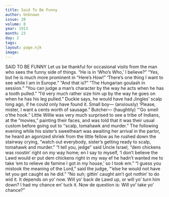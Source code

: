 ```yaml
---
title: Said To Be Funny
author: Unknown
issue: 20
volume: 8
year: 1913
month: 23
day: 2
tags:
layout: page.njk
image:
---
```

SAID TO BE FUNNY    Let us be thankful for occasional visits from the man who sees the funny side of things.    “He is in ‘Who’s Who,’ I believe?”    “Yes, but he is much more prominent in “Here’s How!”       ‘There’s one thing I want to see while I am in Europe.”    “And that is?”    “The Hungarian goulash in session.”       “You can judge a man’s character by the way he acts when he has a tooth pulled.”   “I’d very much rather size him up by the way he goes on when he has his leg pulled.”       Duckie says, he would have had Jingles’ scalp long ago, if he could only have found it.       Small boy— (anxiously) ‘Please, mister, I want a cents worth of sausage.”    Butcher— (haughtily) “‘Go smell o’the hook.”       Little Willie was very much surprised to see a tribe of Indians, at the “movies,” painting their faces, and was told that it was their usual custom before going out to ‘‘scalp, tomahawk and murder.”    The following evening while his sister’s sweetheart was awaiting her arrival in the parlor, he heard an agonized shriek from the little fellow as he rushed down the stairway crying, “watch out everybody, sister’s getting ready to scalp, tomahawk and murder.”       “I tell you, jedge” said Uncle Israel, “dem chickens was roostin’ right on my way home; en I say to myself, ‘I don’t believe the Lawd would er put dem chickens right in my way ef he hadn’t wanted me to take ’em to relieve de famine I got in my house,’ so I took em.”    “I guess you mistook the meaning of the Lord,” said the judge, “‘else he would not have let you get caught as he did.”    “No suh; gittin’ caught ain’t got nothin’ to do wid it. It depends on yo’ now. Will yo’ back de Lawd up, or will yo’ turn him down? I had my chance en’ tuck it. Now de question is: Will yo’ take yo’ chance?”





